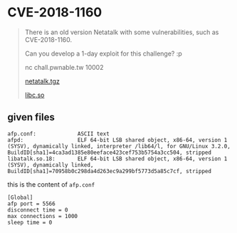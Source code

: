 # CVE-2018-1160

>There is an old version Netatalk with some vulnerabilities, such as CVE-2018-1160.
>
>Can you develop a 1-day exploit for this challenge? :p
>
>nc chall.pwnable.tw 10002
>
>[netatalk.tgz](https://pwnable.tw/static/chall/netatalk.tgz)
>
>[libc.so](https://pwnable.tw/static/libc/libc-18292bd12d37bfaf58e8dded9db7f1f5da1192cb.so)

## given files

```
afp.conf:             ASCII text
afpd:                 ELF 64-bit LSB shared object, x86-64, version 1 (SYSV), dynamically linked, interpreter /lib64/l, for GNU/Linux 3.2.0, BuildID[sha1]=4ca3ad1385e80eeface423cef753b5754a3cc504, stripped
libatalk.so.18:       ELF 64-bit LSB shared object, x86-64, version 1 (SYSV), dynamically linked, BuildID[sha1]=70958b0c298da4d263ec9a299bf5773d5a85c7cf, stripped
```

this is the content of `afp.conf`
```
[Global]
afp port = 5566
disconnect time = 0
max connections = 1000
sleep time = 0
```




